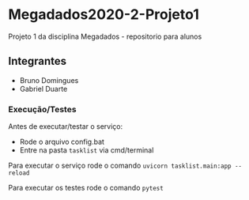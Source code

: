 # Megadados2020-2-Projeto1
Projeto 1 da disciplina Megadados - repositorio para alunos

## Integrantes
- Bruno Domingues
- Gabriel Duarte

### Execução/Testes

Antes de executar/testar o serviço:
- Rode o arquivo config.bat
- Entre na pasta `tasklist` via cmd/terminal

Para executar o serviço rode o comando `uvicorn tasklist.main:app --reload`

Para executar os testes rode o comando `pytest`

